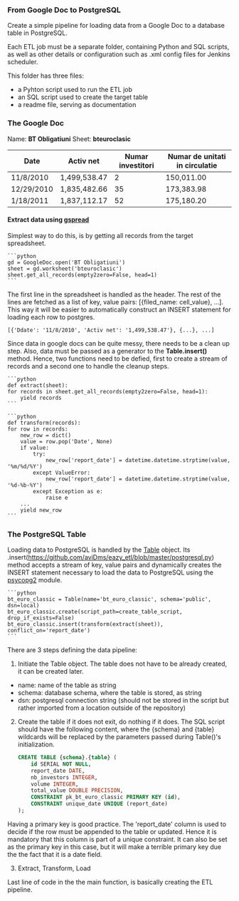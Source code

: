 ### From Google Doc to PostgreSQL

Create a simple pipeline for loading data from a Google Doc to a database table in PostgreSQL.

Each ETL job must be a separate folder, containing Python and SQL scripts, as well as other
details or configuration such as .xml config files for Jenkins scheduler.

This folder has three files:

* a Pyhton script used to run the ETL job
* an SQL script used to create the target table
* a readme file, serving as documentation


### The Google Doc

Name: __BT Obligatiuni__ Sheet: __bteuroclasic__

| Date       | Activ net    | Numar investitori | Numar de unitati in circulatie |
|------------|--------------|-------------------|--------------------------------|
| 11/8/2010  | 1,499,538.47 | 2                 | 150,011.00                     |
| 12/29/2010 | 1,835,482.66 | 35                | 173,383.98                     |
| 1/18/2011  | 1,837,112.17 | 52                | 175,180.20                     |



#### Extract data using [gspread](https://github.com/burnash/gspread)

Simplest way to do this, is by getting all records from the target spreadsheet.



    ```python
    gd = GoogleDoc.open('BT Obligatiuni')
    sheet = gd.worksheet('bteuroclasic')
    sheet.get_all_records(empty2zero=False, head=1)
    ```


The first line in the spreadsheet is handled as the header. The rest of the lines are fetched
as a list of key, value pairs: [{filed_name: cell_value}, ...]. This way it will be easier to
automatically construct an INSERT statement for loading each row to postgres.


    [{'Ddate': '11/8/2010', 'Activ net': '1,499,538.47'}, {...}, ...]


Since data in google docs can be quite messy, there needs to be a clean up step. Also, data must
be passed as a generator to the __Table.insert()__ method. Hence, two functions need to be defied,
first to create a stream of records and a second one to handle the cleanup steps.

    ```python
    def extract(sheet):
    for records in sheet.get_all_records(empty2zero=False, head=1):
        yield records
    ```

    ```python
    def transform(records):
    for row in records:
        new_row = dict()
        value = row.pop('Date', None)
        if value:
            try:
                new_row['report_date'] = datetime.datetime.strptime(value, '%m/%d/%Y')
            except ValueError:
                new_row['report_date'] = datetime.datetime.strptime(value, '%d-%b-%Y')
            except Exception as e:
                raise e
        ...
        yield new_row
    ```

### The PostgreSQL Table

Loading data to PostgreSQL is handled by the [Table]() object.
Its .insert(https://github.com/aviDms/eazy_etl/blob/master/postgresql.py) method accepts
a stream of key, value pairs and dynamically creates the INSERT statement necessary to load
the data to PostgreSQL using the [psycopg2](http://initd.org/psycopg/docs/index.html) module.

    ```python
    bt_euro_classic = Table(name='bt_euro_classic', schema='public', dsn=local)
    bt_euro_classic.create(script_path=create_table_script, drop_if_exists=False)
    bt_euro_classic.insert(transform(extract(sheet)), conflict_on='report_date')
    ```
There are 3 steps defining the data pipeline:

1. Initiate the Table object. The table does not have to be already created,
it can be created later.

* name: name of the table as string
* schema: database schema, where the table is stored, as string
* dsn: postgresql connection string (should not be stored in the script but rather imported
from a location outside of the repository)

2. Create the table if it does not exit, do nothing if it does. The SQL script should have the
following content, where the {schema} and {table} wildcards will be replaced by the parameters
passed during Table()'s initialization.

    ```sql
    CREATE TABLE {schema}.{table} (
        id SERIAL NOT NULL,
        report_date DATE,
        nb_investors INTEGER,
        volume INTEGER,
        total_value DOUBLE PRECISION,
        CONSTRAINT pk_bt_euro_classic PRIMARY KEY (id),
        CONSTRAINT unique_date UNIQUE (report_date)
    );
    ```

Having a primary key is good practice. The 'report_date' column is used to decide if the row
must be appended to the table or updated. Hence it is mandatory that this column is part of
a unique constraint. It can also be set as the primary key in this case, but it will make a
terrible primary key due the the fact that it is a date field.

3. Extract, Transform, Load

Last line of code in the the main function, is basically creating the ETL pipeline.